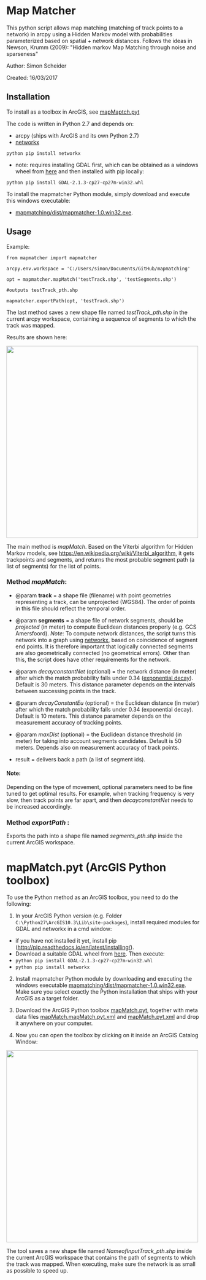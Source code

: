 # Map Matcher

This python script allows map matching (matching of track points to a network)
in arcpy using a Hidden Markov model with
probabilities parameterized based on spatial + network distances.
Follows the ideas in Newson, Krumm (2009):
"Hidden markov Map Matching through noise and sparseness"

Author:      Simon Scheider

Created:     16/03/2017
   

## Installation

To install as a toolbox in ArcGIS, see [mapMaptch.pyt](#mapmatchpyt-arcgis-python-toolbox)

The code is written in Python 2.7 and depends on:

* arcpy (ships with ArcGIS and its own Python 2.7)
* [networkx](https://networkx.github.io) 

`python pip install networkx`

* note: requires installing GDAL first, which can be obtained as a windows wheel from [here](http://www.lfd.uci.edu/~gohlke/pythonlibs/)
     and then installed with pip locally:

`python pip install GDAL-2.1.3-cp27-cp27m-win32.whl`

To install the mapmatcher Python module, simply download and execute this windows executable:
- [mapmatching/dist/mapmatcher-1.0.win32.exe](https://github.com/simonscheider/mapmatching/blob/master/dist/mapmatcher-1.0.win32.exe).    

## Usage

Example:

`from mapmatcher import mapmatcher`

`arcpy.env.workspace = 'C:/Users/simon/Documents/GitHub/mapmatching'`

`opt = mapmatcher.mapMatch('testTrack.shp', 'testSegments.shp')`

`#outputs testTrack_pth.shp`

`mapmatcher.exportPath(opt, 'testTrack.shp')`

The last method saves a new shape file named _testTrack_pth.shp_ in the current arcpy workspace, containing a sequence of segments to which the track was mapped.

Results are shown here:

<img src="https://github.com/simonscheider/mapmatching/blob/master/example.PNG" width="500" />


The main method is _mapMatch_. Based on the Viterbi algorithm for Hidden Markov models,
see https://en.wikipedia.org/wiki/Viterbi_algorithm, it gets trackpoints and segments, and returns the most probable segment path (a list of segments) for the list of points.

### Method _mapMatch_:
* @param **track** = a shape file (filename) with point geometries representing a track, can be unprojected (WGS84). The order of points in this file should reflect the temporal order.
        
* @param **segments** = a shape file of network segments, should be _projected_ (in meter) to compute Euclidean distances properly (e.g. GCS Amersfoord). _Note_: To compute network distances, the script turns this network into a graph using [networkx](https://networkx.github.io), based on coincidence of segment end points. It is therefore important that logically connected segments are also geometrically connected (no geometrical errors). Other than this, the script does have other requirements for the network.
        
* @param _decayconstantNet_ (optional) = the network distance (in meter) after which the match probability falls under 0.34 ([exponential decay](https://en.wikipedia.org/wiki/Exponential_decay)). Default is 30 meters. This distance parameter depends on the intervals between successing points in the track.
        
* @param _decayConstantEu_ (optional) = the Euclidean distance (in meter) after which the match probability falls under 0.34 (exponential decay). Default is 10 meters. This distance parameter depends on the measurement accuracy of tracking points.
        
* @param _maxDist_ (optional) = the Euclidean distance threshold (in meter) for taking into account segments candidates. Default is 50 meters. Depends also on measurement accuracy of track points.

* result = delivers back a path (a list of segment ids).

#### Note: 
Depending on the type of movement, optional parameters need to be fine tuned to get optimal results. For example, when tracking frequency is very slow, then track points are far apart, and then _decayconstantNet_ needs to be increased accordingly.

### Method _exportPath_ :
Exports the path into a  shape file named _segments_pth.shp_ inside the current ArcGIS workspace.


# mapMatch.pyt (ArcGIS Python toolbox)

To use the Python method as an ArcGIS toolbox, you need to do the following:

1. In your ArcGIS Python version (e.g. Folder `C:\Python27\ArcGIS10.3\Lib\site-packages`), install required modules for GDAL and networkx in a cmd window:

- if you have not installed it yet, install pip (http://pip.readthedocs.io/en/latest/installing/). 
- Download a suitable GDAL wheel from [here](http://www.lfd.uci.edu/~gohlke/pythonlibs/). Then execute:
- `python pip install GDAL-2.1.3-cp27-cp27m-win32.whl`
- `python pip install networkx`

2. Install mapmatcher Python module by downloading and executing the windows executable [mapmatching/dist/mapmatcher-1.0.win32.exe](https://github.com/simonscheider/mapmatching/blob/master/dist/mapmatcher-1.0.win32.exe). Make sure you select exactly the Python installation that ships with your ArcGIS as a target folder.

3. Download the ArcGIS Python toolbox [mapMatch.pyt](https://github.com/simonscheider/mapmatching/blob/master/mapMatch.pyt), together with meta data files [mapMatch.mapMatch.pyt.xml](https://github.com/simonscheider/mapmatching/blob/master/mapMatch.mapMatch.pyt.xml) and [mapMatch.pyt.xml](https://github.com/simonscheider/mapmatching/blob/master/mapMatch.pyt.xml) and drop it anywhere on your computer.

4. Now you can open the toolbox by clicking on it inside an ArcGIS Catalog Window:
<img src="https://github.com/simonscheider/mapmatching/blob/master/mapMatch.PNG" width="500" />

The tool saves a new shape file named _NameofInputTrack_pth.shp_ inside the current ArcGIS workspace that contains the path of segments to which the track was mapped. When executing, make sure the network is as small as possible to speed up.
